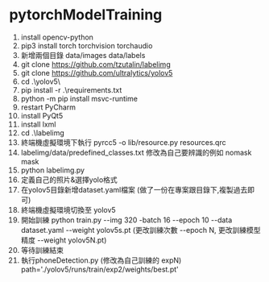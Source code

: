 # pytorchModelTraining

1. install opencv-python
2. pip3 install torch torchvision torchaudio
3. 新增兩個目錄 data/images     data/labels
4. git clone https://github.com/tzutalin/labelimg
5. git clone https://github.com/ultralytics/yolov5
6. cd .\yolov5\
7. pip install -r .\requirements.txt
8. python -m pip install msvc-runtime  
9. restart PyCharm
10. install PyQt5
11. install lxml
12. cd .\labelimg
13. 終端機虛擬環境下執行 pyrcc5 -o lib/resource.py resources.qrc
14. labelimg/data/predefined_classes.txt 修改為自己要辨識的例如 
nomask
mask
15. python labelimg.py
16. 定義自己的照片&選擇yolo格式
17. 在yolov5目錄新增dataset.yaml檔案 (做了一份在專案跟目錄下,複製過去即可)
18. 終端機虛擬環境切換至 yolov5
19. 開始訓練 python train.py --img 320 -batch 16 --epoch 10 --data dataset.yaml --weight yolov5s.pt
(更改訓練次數 --epoch N, 更改訓練模型精度 --weight yolov5N.pt)
20. 等待訓練結束
21. 執行phoneDetection.py 
(修改為自己訓練的 expN)
path='./yolov5/runs/train/exp2/weights/best.pt'